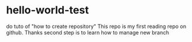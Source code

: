 # hello-world-test
do tuto of "how to create repository"
This repo is my first reading repo on github.
Thanks
second step is to learn how to manage new branch
